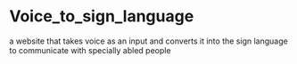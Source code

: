# Voice_to_sign_language
a website that takes voice as an input and converts it into the sign language to communicate with specially abled people
